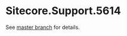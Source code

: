 # Sitecore.Support.5614

See [master branch](https://github.com/sitecoresupport/Sitecore.Support.5614) for details.